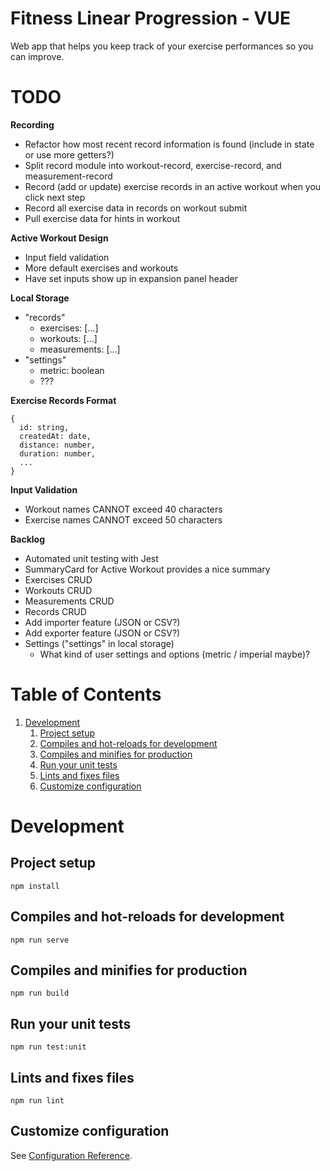 # Fitness Linear Progression - VUE

Web app that helps you keep track of your exercise performances so you can improve.

# TODO

**Recording**
- Refactor how most recent record information is found (include in state or use more getters?)
- Split record module into workout-record, exercise-record, and measurement-record
- Record (add or update) exercise records in an active workout when you click next step
- Record all exercise data in records on workout submit
- Pull exercise data for hints in workout

**Active Workout Design**
- Input field validation
- More default exercises and workouts
- Have set inputs show up in expansion panel header

**Local Storage**
- "records"
    - exercises: [...]
    - workouts: [...]
    - measurements: [...]
- "settings"
    - metric: boolean
    - ???

**Exercise Records Format**
```
{
  id: string,
  createdAt: date,
  distance: number,
  duration: number,
  ...
}
```

**Input Validation**
- Workout names CANNOT exceed 40 characters
- Exercise names CANNOT exceed 50 characters

**Backlog**
- Automated unit testing with Jest
- SummaryCard for Active Workout provides a nice summary
- Exercises CRUD
- Workouts CRUD
- Measurements CRUD
- Records CRUD
- Add importer feature (JSON or CSV?)
- Add exporter feature (JSON or CSV?)
- Settings ("settings" in local storage)
    - What kind of user settings and options (metric / imperial maybe)?

# Table of Contents

1. [Development](#Development)
   1. [Project setup](#Project-setup)
   2. [Compiles and hot-reloads for development](#Compiles-and-hot-reloads-for-development)
   3. [Compiles and minifies for production](#Compiles-and-minifies-for-production)
   4. [Run your unit tests](#Run-your-unit-tests)
   5. [Lints and fixes files](#Lints-and-fixes-files)
   6. [Customize configuration](#Customize-configuration)

# Development

## Project setup

```
npm install
```

## Compiles and hot-reloads for development

```
npm run serve
```

## Compiles and minifies for production

```
npm run build
```

## Run your unit tests

```
npm run test:unit
```

## Lints and fixes files

```
npm run lint
```

## Customize configuration

See [Configuration Reference](https://cli.vuejs.org/config/).
